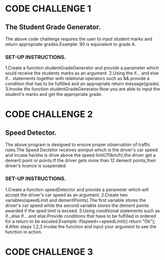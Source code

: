 # CODE CHALLENGE 1
## The Student Grade Generator.
The above  code challenge requires the user to input student marks and return appropriate grades.Example: 90 is equivalent to grade A.

### SET-UP INSTRUCTIONS.
1.Create a function studentGradeGenerator and provide a parameter which sould receive the students marks as an argument.
2.Using the if... and else if... statements together with relational operators such as && provide a condition that has to be fulfilled and an appropriate return message(grade).
3.Invoke the function studentGradeGenerator.Now you are able to input the student's marks and get the appropriate grade.


# CODE CHALLENGE 2
## Speed Detector.
The above program is designed to ensure proper observation of traffic rules.The Speed Dectetor receives aninput which is the driver's car speed and incase he/she is drive above the speed limit(70km/h),the driver get a demerit point or points.If the driver gets more than 12 demerit points,their driver's licence is suspended.

### SET-UP INSTRUCTIONS.
1.Create a function speedDetector and provide a parameter which will accept the driver's car speed as an argument.
2.Create two variables(speedLimit and demeritPoints).The first variable stores the driver's car speed while the second variable stores the demerit points awarded if the sped limit is exceed.
3.Using conditional statements such as if..,else if... and else.Provide conditions that have to be fulfilled in ordered for a return to be excuted.Example: if(speed<=speedLimit){
    return "Ok"};
4.After steps 1,2,3 invoke the function and input your argument to see the function in action.


# CODE CHALLENGE 3

